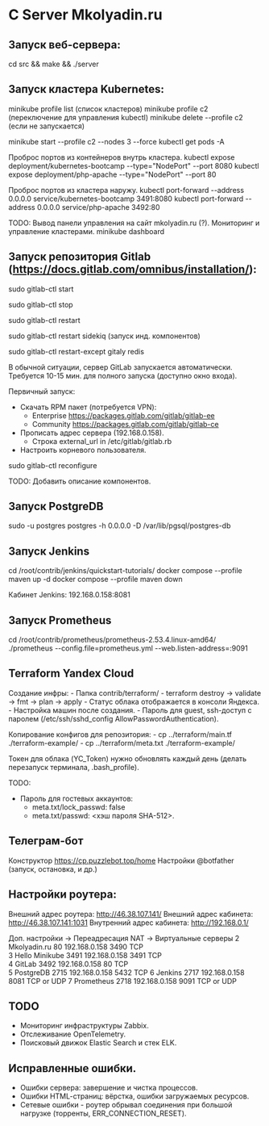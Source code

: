 # C Server Mkolyadin.ru

## Запуск веб-сервера:

cd src && make && ./server

## Запуск кластера Kubernetes:

minikube profile list (список кластеров)
minikube profile c2 (переключение для управления kubectl)
minikube delete --profile c2 (если не запускается)

minikube start --profile c2 --nodes 3 --force
kubectl get pods -A

Проброс портов из контейнеров внутрь кластера.
kubectl expose deployment/kubernetes-bootcamp --type="NodePort" --port 8080
kubectl expose deployment/php-apache --type="NodePort" --port 80

Проброс портов из кластера наружу.
kubectl port-forward --address 0.0.0.0 service/kubernetes-bootcamp 3491:8080
kubectl port-forward --address 0.0.0.0 service/php-apache 3492:80

TODO: Вывод панели управления на сайт mkolyadin.ru (?).
Мониторинг и управление кластерами.
minikube dashboard



## Запуск репозитория Gitlab (https://docs.gitlab.com/omnibus/installation/):

sudo gitlab-ctl start

sudo gitlab-ctl stop

sudo gitlab-ctl restart

sudo gitlab-ctl restart sidekiq (запуск инд. компонентов)

sudo gitlab-ctl restart-except gitaly redis

В обычной ситуации, сервер GitLab запускается автоматически. Требуется 10-15 мин. для полного запуска (доступно окно входа).

Первичный запуск:

- Скачать RPM пакет (потребуется VPN):
    - Enterprise https://packages.gitlab.com/gitlab/gitlab-ee
    - Community https://packages.gitlab.com/gitlab/gitlab-ce
- Прописать адрес сервера (192.168.0.158).
    - Строка external_url in /etc/gitlab/gitlab.rb
- Настроить корневого пользователя.

sudo gitlab-ctl reconfigure

TODO: Добавить описание компонентов.

## Запуск PostgreDB
sudo -u postgres postgres -h 0.0.0.0 -D /var/lib/pgsql/postgres-db

## Запуск Jenkins
cd /root/contrib/jenkins/quickstart-tutorials/
docker compose --profile maven up -d
docker compose --profile maven down

Кабинет Jenkins: 192.168.0.158:8081

## Запуск Prometheus
cd /root/contrib/prometheus/prometheus-2.53.4.linux-amd64/
./prometheus --config.file=prometheus.yml --web.listen-address=:9091

## Terraform Yandex Cloud
Создание инфры:
    - Папка contrib/terraform/
    - terraform destroy -> validate -> fmt -> plan -> apply
    - Статус облака отображается в консоли Яндекса.
    - Настройка машин после создания.
      - Пароль для guest, ssh-доступ с паролем (/etc/ssh/sshd_config AllowPasswordAuthentication).

Копирование конфигов для репозитория:
    - cp ../terraform/main.tf ./terraform-example/
    - cp ../terraform/meta.txt ./terraform-example/

Токен для облака (YC_Token) нужно обновлять каждый день (делать перезапуск терминала, .bash_profile).

TODO: 
- Пароль для гостевых аккаунтов:
  - meta.txt/lock_passwd: false 
  - meta.txt/passwd: <хэш пароля SHA-512>.

## Телеграм-бот
Конструктор https://cp.puzzlebot.top/home
Настройки @botfather (запуск, остановка, и др.)

## Настройки роутера:

Внешний адрес роутера: http://46.38.107.141/
Внешний адрес кабинета: http://46.38.107.141:1031
Внутренний адрес кабинета: http://192.168.0.1/

Доп. настройки -> Переадресация NAT -> Виртуальные серверы
2	Mkolyadin.ru	80	192.168.0.158	3490	TCP		
3	Hello Minikube	3491	192.168.0.158	3491	TCP		
4	GitLab	3492	192.168.0.158	80	TCP		
5	PostgreDB	2715	192.168.0.158	5432	TCP
6	Jenkins	2717	192.168.0.158	8081	TCP or UDP
7	Prometheus	2718	192.168.0.158	9091	TCP or UDP

## TODO
- Мониторинг инфраструктуры Zabbix.
- Отслеживание OpenTelemetry.
- Поисковый движок Elastic Search и стек ELK.


## Исправленные ошибки.
- Ошибки сервера: завершение и чистка процессов.
- Ошибки HTML-cтраниц: вёрстка, ошибки загружаемых ресурсов.
- Сетевые ошибки - роутер обрывал соединения при большой нагрузке (торренты, ERR_CONNECTION_RESET).